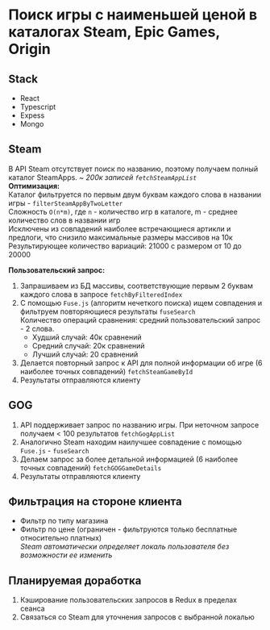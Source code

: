 # Поиск игры с наименьшей ценой в каталогах Steam, Epic Games, Origin

## Stack
* React
* Typescript
* Expess
* Mongo

## Steam 
В API Steam отсутствует поиск по названию, поэтому получаем полный каталог SteamApps. _~ 200к записей `fetchSteamAppList`_  
**Оптимизация:**  
Каталог фильтруется по первым двум буквам каждого слова в названии игры - `filterSteamAppByTwoLetter`  
Сложность `O(n*m)`, где `n` - количество игр в каталоге, m - среднее количество слов в названии игр  
Исключены из совпадений наиболее встречающиеся артикли и предлоги, что снизило максимальные размеры массивов на 10к 
Результирующее количество вариаций: 21000 с размером от 10 до 20000

**Пользовательский запрос:**
1. Запрашиваем из БД массивы, соответствующие первым 2 буквам каждого слова в запросе `fetchByFilteredIndex`  
2. С помощью `Fuse.js` (алгоритм нечеткого поиска) ищем совпадения и фильтруем повторяющиеся результаты `fuseSearch`  
Количество операций сравнения: средний пользовательский запрос - 2 слова.  
   * Худший случай: 40к сравнений  
   * Средний случай: 20к сравнений
   * Лучший случай: 20 сравнений
3. Делается повторный запрос к API для полной информации об игре (6 наиболее точных совпадений) `fetchSteamGameById`  
4. Результаты отправляются клиенту

## GOG
1. API поддерживает запрос по названию игры. При неточном запросе получаем < 100 результатов `fetchGogAppList`  
2. Аналогично Steam находим наилучшее совпадение с помощью `Fuse.js` - `fuseSearch`  
3. Делаем запрос за более детальной информацией (6 наиболее точных совпадений) `fetchGOGGameDetails`  
4. Результаты отправляются клиенту

## Фильтрация на стороне клиента
* Фильтр по типу магазина
* Фильтр по цене (ограничен - фильтруются только бесплатные относительно платных)  
_Steam автоматически определяет локаль пользователя без возможности ее изменить_

## Планируемая доработка
1. Кэширование пользовательских запросов в Redux в пределах сеанса
2. Связаться со Steam для уточнения запросов с выбранной локалью